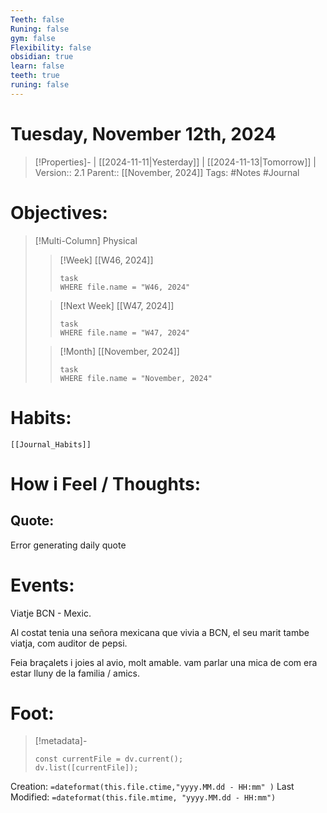 ```yaml
---
Teeth: false
Runing: false
gym: false
Flexibility: false
obsidian: true
learn: false
teeth: true
runing: false
---
```

# Tuesday, November 12th, 2024
>[!Properties]- | [[2024-11-11|Yesterday]] | [[2024-11-13|Tomorrow]] |
>Version:: 2.1
>Parent:: [[November, 2024]]
>Tags: #Notes #Journal 

# Objectives:
>[!Multi-Column] Physical
>>[!Week] [[W46, 2024]]
>>```dataview
>>task
>>WHERE file.name = "W46, 2024"
>>```
>
>>[!Next Week] [[W47, 2024]]
>>```dataview
>>task
>>WHERE file.name = "W47, 2024"
>>```
>
>>[!Month] [[November, 2024]]
>>```dataview
>>task
>>WHERE file.name = "November, 2024"
>>```
>
# Habits:
```meta-bind-embed
[[Journal_Habits]]
```

# How i Feel  /  Thoughts:



## Quote:
Error generating daily quote

# Events:
Viatje BCN - Mexic.

Al costat tenia una señora mexicana que vivia a BCN, el seu marit tambe viatja, com auditor de pepsi.

Feia braçalets i joies al avio, molt amable. vam parlar una mica de com era estar lluny de la familia / amics.


# Foot:

>[!metadata]-
>```dataviewjs
>const currentFile = dv.current();
>dv.list([currentFile]);
>```

Creation:          `=dateformat(this.file.ctime,"yyyy.MM.dd - HH:mm" )`
Last Modified:  `=dateformat(this.file.mtime, "yyyy.MM.dd - HH:mm")`

